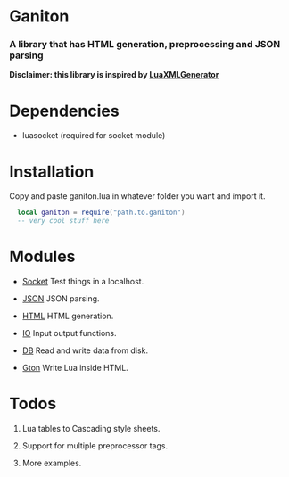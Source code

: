 # Ganiton

### A library that has HTML generation, preprocessing and JSON parsing

**Disclaimer: this library is inspired by [LuaXMLGenerator](https://github.com/TheLuaOSProject/LuaXMLGenerator/)**

# Dependencies

  - luasocket (required for socket module)

# Installation

Copy and paste ganiton.lua in whatever folder you want and import it.

```lua
  local ganiton = require("path.to.ganiton")
  -- very cool stuff here
```

# Modules

- [Socket](./docs/socket.md) Test things in a localhost.

- [JSON](./docs/json.md) JSON parsing.

- [HTML](./docs/html.md) HTML generation.

- [IO](./docs/io.md) Input output functions.

- [DB](./docs/db.md) Read and write data from disk.

- [Gton](./docs/preprocessor.md) Write Lua inside HTML.

# Todos

  1. Lua tables to Cascading style sheets.

  2. Support for multiple preprocessor tags.

  3. More examples.